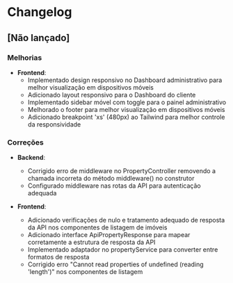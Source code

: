 # Changelog

## [Não lançado]

### Melhorias
- **Frontend**:
  - Implementado design responsivo no Dashboard administrativo para melhor visualização em dispositivos móveis
  - Adicionado layout responsivo para o Dashboard do cliente
  - Implementado sidebar móvel com toggle para o painel administrativo
  - Melhorado o footer para melhor visualização em dispositivos móveis
  - Adicionado breakpoint 'xs' (480px) ao Tailwind para melhor controle da responsividade

### Correções
- **Backend**:
  - Corrigido erro de middleware no PropertyController removendo a chamada incorreta do método middleware() no construtor
  - Configurado middleware nas rotas da API para autenticação adequada

- **Frontend**:
  - Adicionado verificações de nulo e tratamento adequado de resposta da API nos componentes de listagem de imóveis
  - Adicionado interface ApiPropertyResponse para mapear corretamente a estrutura de resposta da API
  - Implementado adaptador no propertyService para converter entre formatos de resposta
  - Corrigido erro "Cannot read properties of undefined (reading 'length')" nos componentes de listagem 